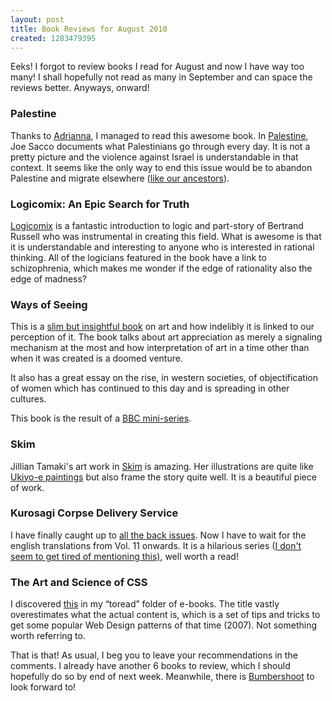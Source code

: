 ```yaml
--- 
layout: post
title: Book Reviews for August 2010
created: 1283479395
---
```

<p>Eeks! I forgot to review books I read for August and now I have way too many! I shall hopefully not read as many in September and can space the reviews better. Anyways, onward!</p>

<h3>Palestine</h3> 
<p>Thanks to <a href="http://popagandhi.com">Adrianna</a>, I managed to read this awesome book. In <a href="http://www.amazon.com/gp/product/156097432X?ie=UTF8&tag=nimbupani-20&linkCode=as2&camp=1789&creative=390957&creativeASIN=156097432X">Palestine</a>, Joe Sacco documents what Palestinians go through every day. It is not a pretty picture and the violence against Israel is understandable in that context. It seems like the only way to end this issue would be to abandon Palestine and migrate elsewhere (<a href="http://en.wikipedia.org/wiki/Lost_cities">like our ancestors</a>).</p>


<h3>Logicomix: An Epic Search for Truth</h3>
<p><a href="http://www.amazon.com/gp/product/1596914521?ie=UTF8&tag=nimbupani-20&linkCode=as2&camp=1789&creative=390957&creativeASIN=1596914521">Logicomix</a> is a fantastic introduction to logic and part-story of Bertrand Russell who was instrumental in creating this field. What is awesome is that it is understandable and interesting to anyone who is interested in rational thinking. All of the logicians featured in the book have a link to schizophrenia, which makes me wonder if the edge of rationality also the edge of madness?</p>


<h3>Ways of Seeing </h3>
<p>This is a <a href="http://www.amazon.com/gp/product/0140135154?ie=UTF8&tag=nimbupani-20&linkCode=as2&camp=1789&creative=390957&creativeASIN=0140135154">slim but insightful book</a> on art and how indelibly it is linked to our perception of it. The book talks about art appreciation as merely a signaling mechanism at the most and how interpretation of art in a time other than when it was created is a doomed venture.</p> 

<p>It also has a great essay on the rise, in western societies, of objectification of women which has continued to this day and is spreading in other cultures.</p>

<p>This book is the result of a <a href="http://www.youtube.com/watch?v=LnfB-pUm3eI">BBC mini-series</a>.</p> 


<h3>Skim</h3>

<p>Jillian Tamaki's art work in <a href="http://www.amazon.ca/dp/088899964X/?tag=book0a8-20&linkCode=asn&creativeASIN=088899964X">Skim</a> is amazing. Her illustrations are quite like <a href="http://en.wikipedia.org/wiki/Ukiyo-e">Ukiyo-e paintings</a> but also frame the story quite well. It is a beautiful piece of work.</p> 


<h3>Kurosagi Corpse Delivery Service</h3>
<p>I have finally caught up to <a href="http://www.amazon.com/gp/product/1593075553?ie=UTF8&tag=nimbupani-20&linkCode=as2&camp=1789&creative=390957&creativeASIN=1593075553">all the back issues</a>. Now I have to wait for the english translations from Vol. 11 onwards. It is a hilarious series (<a href="http://nimbupani.com/search/node/kurosagi">I don't seem to get tired of mentioning this)</a>, well worth a read!</p>


<h3>The Art and Science of CSS</h3>
<p>I discovered <a href="http://www.amazon.ca/dp/0975841971/">this</a> in my &ldquo;toread&rdquo; folder of e-books. The title vastly overestimates what the actual content is, which is a set of tips and tricks to get some popular Web Design patterns of that time (2007). Not something worth referring to.</p>

<p>That is that! As usual, I beg you to leave your recommendations in the comments. I already have another 6 books to review, which I should hopefully do so by end of next week. Meanwhile, there is <a href="http://bumbershoot.org/">Bumbershoot</a> to look forward to!</p>

